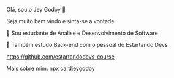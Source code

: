 Olá, sou o Jey Godoy 👋

Seja muito bem vindo e sinta-se a vontade.

🔭 Sou estudante de Análise e Desenvolvimento de Software

🌱 Também estudo Back-end com o pessoal do Estartando Devs

https://github.com/estartandodevs-course

Mais sobre mim: npx cardjeygodoy
